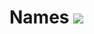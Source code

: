 # Names <a href="https://codeclimate.com/github/vanhanenjjv/names/maintainability"><img src="https://api.codeclimate.com/v1/badges/774dcf220797b247d56d/maintainability" /></a>
